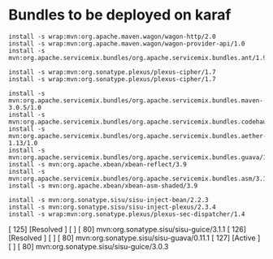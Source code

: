 Bundles to be deployed on karaf
===============================

    install -s wrap:mvn:org.apache.maven.wagon/wagon-http/2.0
    install -s wrap:mvn:org.apache.maven.wagon/wagon-provider-api/1.0
    install -s mvn:org.apache.servicemix.bundles/org.apache.servicemix.bundles.ant/1.9.2_1

    install -s wrap:mvn:org.sonatype.plexus/plexus-cipher/1.7
    install -s wrap:mvn:org.sonatype.plexus/plexus-cipher/1.7

    install -s mvn:org.apache.servicemix.bundles/org.apache.servicemix.bundles.maven-3.0.5/1.0
    install -s mvn:org.apache.servicemix.bundles/org.apache.servicemix.bundles.codehaus/1.0
    install -s mvn:org.apache.servicemix.bundles/org.apache.servicemix.bundles.aether-1.13/1.0
    install -s mvn:org.apache.servicemix.bundles/org.apache.servicemix.bundles.guava/11_1/
    install -s mvn:org.apache.xbean/xbean-reflect/3.9
    install -s mvn:org.apache.servicemix.bundles/org.apache.servicemix.bundles.asm/3.1_3
    install -s mvn:org.apache.xbean/xbean-asm-shaded/3.9

    install -s mvn:org.sonatype.sisu/sisu-inject-bean/2.2.3
    install -s mvn:org.sonatype.sisu/sisu-inject-plexus/2.3.4
    install -s wrap:mvn:org.sonatype.plexus/plexus-sec-dispatcher/1.4
[ 125] [Resolved   ] [            ] [   80] mvn:org.sonatype.sisu/sisu-guice/3.1.1
[ 126] [Resolved   ] [            ] [   80] mvn:org.sonatype.sisu/sisu-guava/0.11.1
[ 127] [Active     ] [            ] [   80] mvn:org.sonatype.sisu/sisu-guice/3.0.3